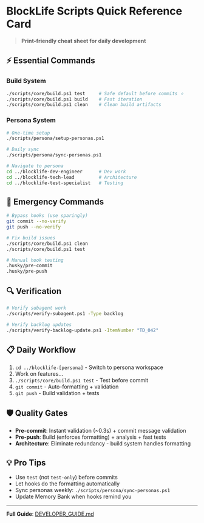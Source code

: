 # BlockLife Scripts Quick Reference Card

> **Print-friendly cheat sheet for daily development**

## ⚡ Essential Commands

### Build System
```bash
./scripts/core/build.ps1 test     # Safe default before commits ⭐
./scripts/core/build.ps1 build    # Fast iteration
./scripts/core/build.ps1 clean    # Clean build artifacts
```

### Persona System  
```bash
# One-time setup
./scripts/persona/setup-personas.ps1

# Daily sync
./scripts/persona/sync-personas.ps1

# Navigate to persona
cd ../blocklife-dev-engineer      # Dev work
cd ../blocklife-tech-lead         # Architecture  
cd ../blocklife-test-specialist   # Testing
```

## 🚨 Emergency Commands

```bash
# Bypass hooks (use sparingly)
git commit --no-verify
git push --no-verify

# Fix build issues
./scripts/core/build.ps1 clean
./scripts/core/build.ps1 test

# Manual hook testing
.husky/pre-commit
.husky/pre-push
```

## 🔍 Verification

```bash
# Verify subagent work
./scripts/verify-subagent.ps1 -Type backlog

# Verify backlog updates  
./scripts/verify-backlog-update.ps1 -ItemNumber "TD_042"
```

## 📋 Daily Workflow

1. `cd ../blocklife-[persona]` - Switch to persona workspace
2. Work on features...
3. `./scripts/core/build.ps1 test` - Test before commit
4. `git commit` - Auto-formatting + validation
5. `git push` - Build validation + tests

## 🛡️ Quality Gates

- **Pre-commit**: Instant validation (~0.3s) + commit message validation  
- **Pre-push**: Build (enforces formatting) + analysis + fast tests
- **Architecture**: Eliminate redundancy - build system handles formatting

## 💡 Pro Tips

- Use `test` (not `test-only`) before commits
- Let hooks do the formatting automatically
- Sync personas weekly: `./scripts/persona/sync-personas.ps1`
- Update Memory Bank when hooks remind you

---
**Full Guide**: [DEVELOPER_GUIDE.md](DEVELOPER_GUIDE.md)